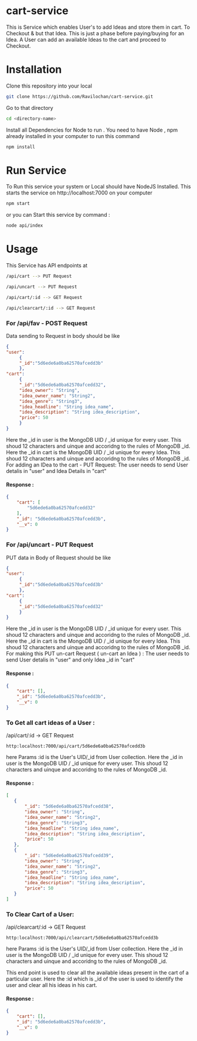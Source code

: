 # cart-service
This is Service which enables User's to add Ideas and store them in cart. To Checkout & but that Idea. This is just a phase before paying/buying for an Idea. 
A User can add an available Ideas to the cart and proceed to Checkout.

# Installation
Clone this repository into your local 

```bash
git clone https://github.com/Ravilochan/cart-service.git
```
Go to that directory
```bash
cd <directory-name>
```
Install all Dependencies for Node to run . You need to have Node , npm already installed in your computer to run this command

```bash
npm install
```
# Run Service

To Run this service your system or Local should have NodeJS Installed.
This starts the service on http://localhost:7000 on your computer 
```bash
npm start
```
or you can Start this service by command :

```bash
node api/index
```

# Usage
This Service has API endpoints at 
```bash
/api/cart --> PUT Request

/api/uncart --> PUT Request

/api/cart/:id --> GET Request

/api/clearcart/:id --> GET Request
```
### For /api/fav - POST Request
Data sending to Request in body should be like 
```JSON
{ 
"user":
     {
     "_id":"5d6ede6a0ba62570afcedd3b"
     },
"cart":
     {
     "_id":"5d6ede6a0ba62570afcedd32",
     "idea_owner": "String",
     "idea_owner_name": "String2",
     "idea_genre": "String3",
     "idea_headline": "String idea_name",
     "idea_description": "String idea_description",
     "price": 50
     } 
}
```
Here the _id in user is the MongoDB UID / _id unique for every user. This shoud 12 characters and uinque and accoridng to the rules of MongoDB _id.
Here the _id in cart is the MongoDB UID / _id unique for every Idea. This shoud 12 characters and uinque and accoridng to the rules of MongoDB _id.
For adding an IDea to the cart - PUT Request:
The user needs to send User detalis in "user" and Idea Details in "cart"

#### Response :
```JSON
{
    "cart": [
        "5d6ede6a0ba62570afcedd32"
    ],
    "_id": "5d6ede6a0ba62570afcedd3b",
    "__v": 0
}
```

### For /api/uncart - PUT Request
PUT data in Body of Request should be like 
```JSON
{ 
"user":
     {
     "_id":"5d6ede6a0ba62570afcedd3b"
     },
"cart":
     {
     "_id":"5d6ede6a0ba62570afcedd32"
     } 
}
```
Here the _id in user is the MongoDB UID / _id unique for every user. This shoud 12 characters and uinque and accoridng to the rules of MongoDB _id.
Here the _id in cart is the MongoDB UID / _id unique for every Idea. This shoud 12 characters and uinque and accoridng to the rules of MongoDB _id.
For making this PUT un-cart Request ( un-cart an Idea ) :
The user needs to send User detalis in "user" and only Idea _id in "cart"
#### Response :
```JSON
{
    "cart": [],
    "_id": "5d6ede6a0ba62570afcedd3b",
    "__v": 0
}
```
### To Get all cart ideas of a User :
/api/cart/:id -> GET Request

```
http:localhost:7000/api/cart/5d6ede6a0ba62570afcedd3b
```
 here Params :id is the User's UID/_id from User collection. 
 Here the _id in user is the MongoDB UID / _id unique for every user. This shoud 12 characters and uinque and accoridng to the rules of MongoDB _id.
 
 #### Response :
 ```JSON
 [
    {
        "_id": "5d6ede6a0ba62570afcedd38",
        "idea_owner": "String",
        "idea_owner_name": "String2",
        "idea_genre": "String3",
        "idea_headline": "String idea_name",
        "idea_description": "String idea_description",
        "price": 50
    },
    {
        "_id": "5d6ede6a0ba62570afcedd39",
        "idea_owner": "String",
        "idea_owner_name": "String2",
        "idea_genre": "String3",
        "idea_headline": "String idea_name",
        "idea_description": "String idea_description",
        "price": 50
    }
]
```
 ### To Clear Cart of a User:
 /api/clearcart/:id -> GET Request
 
 ```
http:localhost:7000/api/clearcart/5d6ede6a0ba62570afcedd3b
```
 
 here Params :id is the User's UID/_id from User collection. 
 Here the _id in user is the MongoDB UID / _id unique for every user. This shoud 12 characters and uinque and accoridng to the rules of MongoDB _id.
 
 This end point is used to clear all the available ideas present in the cart of a particular user. Here the :id which is _id of the user is used to identify the user and clear all his ideas in his cart.
 
 #### Response :
```JSON
{
    "cart": [],
    "_id": "5d6ede6a0ba62570afcedd3b",
    "__v": 0
}
```
